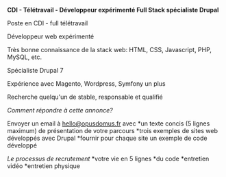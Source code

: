 **CDI - Télétravail - Développeur expérimenté Full Stack spécialiste Drupal**

Poste en CDI - full télétravail

Développeur web expérimenté

Très bonne connaissance de la stack web: HTML, CSS, Javascript, PHP, MySQL, etc.

Spécialiste Drupal 7

Expérience avec Magento, Wordpress, Symfony un plus

Recherche quelqu'un de stable, responsable et qualifié

*Comment répondre à cette annonce?*

Envoyer un email à hello@opusdomus.fr avec
*un texte concis (5 lignes maximum) de présentation de votre parcours
*trois exemples de sites web développés avec Drupal
*fournir pour chaque site un exemple de code développé

*Le processus de recrutement*
*votre vie en 5 lignes
*du code
*entretien vidéo
*entretien physique

